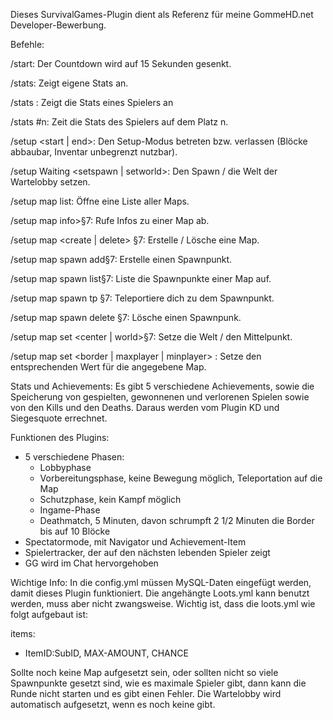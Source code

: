 Dieses SurvivalGames-Plugin dient als Referenz für meine GommeHD.net Developer-Bewerbung.

Befehle:

/start: Der Countdown wird auf 15 Sekunden gesenkt.

/stats: Zeigt eigene Stats an.

/stats <Spielername>: Zeigt die Stats eines Spielers an

/stats #n: Zeit die Stats des Spielers auf dem Platz n.


/setup <start | end>: Den Setup-Modus betreten bzw. verlassen (Blöcke abbaubar, Inventar unbegrenzt nutzbar).

/setup Waiting <setspawn | setworld>: Den Spawn / die Welt der Wartelobby setzen.

/setup map list: Öffne eine Liste aller Maps.

/setup map <map> info>§7: Rufe Infos zu einer Map ab.

/setup map <create | delete> <mapname>§7: Erstelle / Lösche eine Map.

/setup map <map> spawn add§7: Erstelle einen Spawnpunkt.

/setup map <map> spawn list§7: Liste die Spawnpunkte einer Map auf.

/setup map <map> spawn tp <id>§7: Teleportiere dich zu dem Spawnpunkt.

/setup map <map> spawn delete <id>§7: Lösche einen Spawnpunk.

/setup map <map> set <center | world>§7: Setze die Welt / den Mittelpunkt.

/setup map <map> set <border | maxplayer | minplayer> <Wert>: Setze den entsprechenden Wert für die angegebene Map.


Stats und Achievements:
Es gibt 5 verschiedene Achievements, sowie die Speicherung von gespielten, gewonnenen und verlorenen Spielen sowie von den Kills und den Deaths.
Daraus werden vom Plugin KD und Siegesquote errechnet.

Funktionen des Plugins:
- 5 verschiedene Phasen:
  - Lobbyphase
  - Vorbereitungsphase, keine Bewegung möglich, Teleportation auf die Map
  - Schutzphase, kein Kampf möglich
  - Ingame-Phase
  - Deathmatch, 5 Minuten, davon schrumpft 2 1/2 Minuten die Border bis auf 10 Blöcke
- Spectatormode, mit Navigator und Achievement-Item
- Spielertracker, der auf den nächsten lebenden Spieler zeigt
- GG wird im Chat hervorgehoben

Wichtige Info:
In die config.yml müssen MySQL-Daten eingefügt werden, damit dieses Plugin funktioniert.
Die angehängte Loots.yml kann benutzt werden, muss aber nicht zwangsweise. Wichtig ist, dass die loots.yml wie folgt aufgebaut ist:

items:
  - ItemID:SubID, MAX-AMOUNT, CHANCE

Sollte noch keine Map aufgesetzt sein, oder sollten nicht so viele Spawnpunkte gesetzt sind, wie es maximale Spieler gibt, dann
kann die Runde nicht starten und es gibt einen Fehler. Die Wartelobby wird automatisch aufgesetzt, wenn es noch keine gibt.
